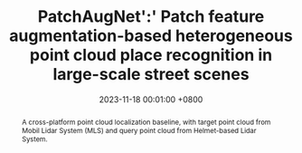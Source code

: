 ---
title:          PatchAugNet':' Patch feature augmentation-based heterogeneous point cloud place recognition in large-scale street scenes
date:           2023-11-18 00:01:00 +0800
selected:       false
pub:            "ISPRS Journal of Photogrammetry and Remote Sensing (IF: 12.7)"
pub_date:       "2023"
# pub_last:       ' <span class="badge badge-pill badge-custom badge-success">Spotlight</span>'
abstract: >-
  A cross-platform point cloud localization baseline, with target point cloud from Mobil Lidar System (MLS) and query point cloud from Helmet-based Lidar System.
  
cover:          assets/images/covers/PatchAugNet.gif
authors:
  - Xianghong Zou
  - Jianping Li†
  - Yuan Wang
  - Fuxun Liang
  - Weitong Wu
  - Haiping Wang
  - Bisheng Yang†
  - Zhen Dong
links:

  Paper: https://www.sciencedirect.com/science/article/pii/S0924271623003106
  Code: https://github.com/WHU-USI3DV/PatchAugNet
---